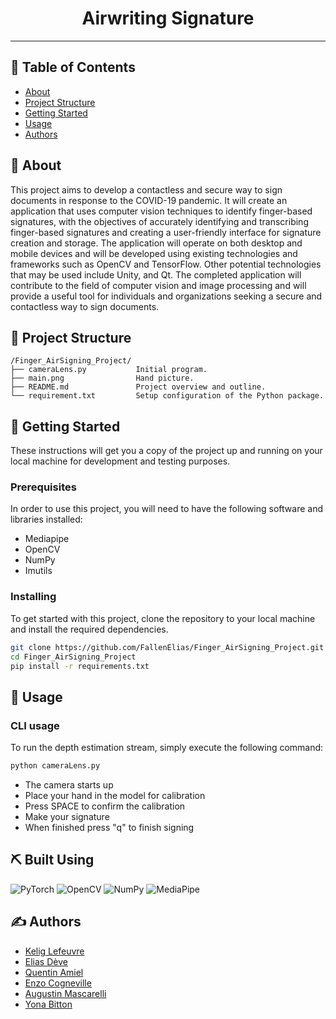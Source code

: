 <h1 align="center">Airwriting Signature</h1>

<div align="center">

</div>

---

## 📝 Table of Contents

* [About](#about)
* [Project Structure](#structure)
* [Getting Started](#getting_started)
* [Usage](#usage)
* [Authors](#authors)

## 🔎 About <a name = "about"></a>

This project aims to develop a contactless and secure way to sign documents in response to the COVID-19 pandemic. It will create an application that uses computer vision techniques to identify finger-based signatures, with the objectives of accurately identifying and transcribing finger-based signatures and creating a user-friendly interface for signature creation and storage. The application will operate on both desktop and mobile devices and will be developed using existing technologies and frameworks such as OpenCV and TensorFlow. Other potential technologies that may be used include Unity, and Qt. The completed application will contribute to the field of computer vision and image processing and will provide a useful tool for individuals and organizations seeking a secure and contactless way to sign documents.

## 🔧 Project Structure <a name = "structure"></a>

```
/Finger_AirSigning_Project/
├── cameraLens.py           Initial program.
├── main.png                Hand picture.
├── README.md               Project overview and outline.
└── requirement.txt         Setup configuration of the Python package.
```

## 🏁 Getting Started <a name = "getting_started"></a>

These instructions will get you a copy of the project up and running on your local machine for development and testing purposes.

### Prerequisites

In order to use this project, you will need to have the following software and libraries installed:  
* Mediapipe
* OpenCV
* NumPy
* Imutils


### Installing

To get started with this project, clone the repository to your local machine and install the required dependencies.

```bash
git clone https://github.com/FallenElias/Finger_AirSigning_Project.git
cd Finger_AirSigning_Project
pip install -r requirements.txt
```

## 🚀 Usage <a name = "usage"></a>

### CLI usage

To run the depth estimation stream, simply execute the following command:

```bash
python cameraLens.py
```

- The camera starts up
- Place your hand in the model for calibration
- Press SPACE to confirm the calibration
- Make your signature
- When finished press "q" to finish signing

## ⛏️ Built Using <a name = "built_using"></a>
![PyTorch](https://img.shields.io/badge/PyTorch-1.13.0-orange?style=for-the-badge&logo=pytorch&logoColor=orange) ![OpenCV](https://img.shields.io/badge/OpenCV-4.6.0-orange?style=for-the-badge&logo=opencv&logoColor=orange) ![NumPy](https://img.shields.io/badge/numpy-1.23.4-orange?style=for-the-badge&logo=numpy&logoColor=orange) ![MediaPipe](https://img.shields.io/badge/MEDIAPIPE-0.9.2.1-orange?style=for-the-badge&logo=google&logoColor=orange)

## ✍️ Authors <a name = "authors"></a>

- [Kelig Lefeuvre](https://github.com/keligggg)
- [Elias Dève](https://github.com/FallenElias)
- [Quentin Amiel](https://github.com/quentin_aml)
- [Enzo Cogneville](https://github.com/lenzone91)
- [Augustin Mascarelli](https://github.com/augustinmascarelli)
- [Yona Bitton](https://github.com/yonabitton)
